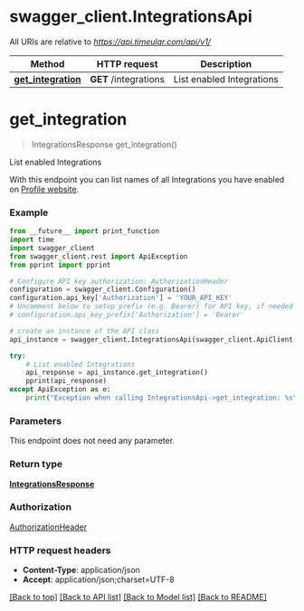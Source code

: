 # swagger_client.IntegrationsApi

All URIs are relative to *https://api.timeular.com/api/v1/*

Method | HTTP request | Description
------------- | ------------- | -------------
[**get_integration**](IntegrationsApi.md#get_integration) | **GET** /integrations | List enabled Integrations


# **get_integration**
> IntegrationsResponse get_integration()

List enabled Integrations

With this endpoint you can list names of all Integrations you have enabled on [Profile website](https://profile.timeular.com/#/app/integrations).

### Example
```python
from __future__ import print_function
import time
import swagger_client
from swagger_client.rest import ApiException
from pprint import pprint

# Configure API key authorization: AuthorizationHeader
configuration = swagger_client.Configuration()
configuration.api_key['Authorization'] = 'YOUR_API_KEY'
# Uncomment below to setup prefix (e.g. Bearer) for API key, if needed
# configuration.api_key_prefix['Authorization'] = 'Bearer'

# create an instance of the API class
api_instance = swagger_client.IntegrationsApi(swagger_client.ApiClient(configuration))

try:
    # List enabled Integrations
    api_response = api_instance.get_integration()
    pprint(api_response)
except ApiException as e:
    print("Exception when calling IntegrationsApi->get_integration: %s\n" % e)
```

### Parameters
This endpoint does not need any parameter.

### Return type

[**IntegrationsResponse**](IntegrationsResponse.md)

### Authorization

[AuthorizationHeader](../README.md#AuthorizationHeader)

### HTTP request headers

 - **Content-Type**: application/json
 - **Accept**: application/json;charset=UTF-8

[[Back to top]](#) [[Back to API list]](../README.md#documentation-for-api-endpoints) [[Back to Model list]](../README.md#documentation-for-models) [[Back to README]](../README.md)

